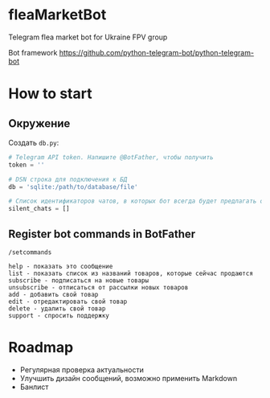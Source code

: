 # fleaMarketBot
Telegram flea market bot for Ukraine FPV group

Bot framework https://github.com/python-telegram-bot/python-telegram-bot

# How to start

## Окружение

Создать `db.py`:


```python
# Telegram API token. Напишите @BotFather, чтобы получить
token = ''

# DSN строка для подключения к БД
db = 'sqlite:/path/to/database/file'

# Список идентификаторов чатов, в которых бот всегда будет предлагать общаться в ЛС
silent_chats = []
```

## Register bot commands in BotFather

```
/setcommands

help - показать это сообщение
list - показать список из названий товаров, которые сейчас продаются
subscribe - подписаться на новые товары
unsubscribe - отписаться от рассылки новых товаров
add - добавить свой товар
edit - отредактировать свой товар
delete - удалить свой товар
support - спросить поддержку
```


# Roadmap

 - Регулярная проверка актуальности
 - Улучшить дизайн сообщений, возможно применить Markdown
 - Банлист
